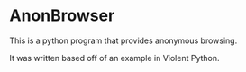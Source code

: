 # AnonBrowser

This is a python program that provides anonymous browsing.

It was written based off of an example in Violent Python.
